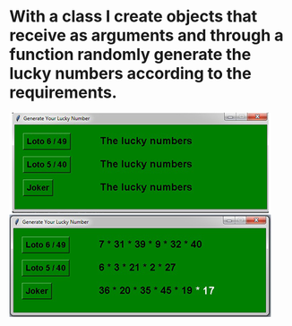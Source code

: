 # With a class I create objects that receive as arguments and through a function randomly generate the lucky numbers according to the requirements.

![Lottery number generator](https://github.com/FlorinTf/OOP_Class_Lottery_number_generator/blob/main/Loto.png)

